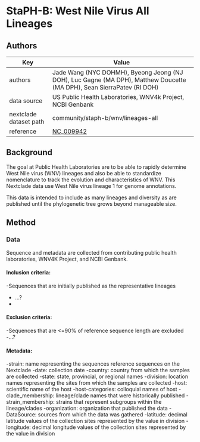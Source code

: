 # StaPH-B: West Nile Virus All Lineages

## Authors
| Key                    | Value                                                                                                                                  |
| ---------------------- | ---------------------------------------------------------------------------------------------------------------------------------------|
| authors                | Jade Wang (NYC DOHMH), Byeong Jeong (NJ DOH), Luc Gagne (MA DPH), Matthew Doucette (MA DPH), Sean SierraPatev (RI DOH)                 |
| data source            | US Public Health Laboratories, WNV4k Project, NCBI Genbank                                                                             |
| nextclade dataset path | community/staph-b/wnv/lineages-all                                                                                                     |
| reference              | [NC_009942](https://www.ncbi.nlm.nih.gov/nuccore/158516887)                           |

## Background
The goal at Public Health Laboratories are to be able to rapidly determine West Nile virus (WNV) lineages and also be able to standardize nomenclature to track the evolution and characteristics of WNV. 
This Nextclade data use West Nile virus lineage 1 for genome annotations.

This data is intended to include as many lineages and diversity as are published until the phylogenetic tree grows beyond manageable size. 

## Method

### Data
Sequence and metadata are collected from contributing public health laboratories, WNV4K Project, and NCBI Genbank.

#### Inclusion criteria:
-Sequences that are initially published as the representative lineages
- ...?
- 
#### Exclusion criteria:
-Sequences that are <=90% of reference sequence length are excluded
-...?

#### Metadata:
-strain: name representing the sequences reference sequences on the Nextclade
-date: collection date
-country: country from which the samples are collected
-state: state, provincial, or regional names
-division: location names representing the sites from which the samples are collected
-host: scientific name of the host
-host-categories: colloquial names of host
-clade_membership: lineage/clade names that were historically published
-strain_membership: strains that represent subgroups within the lineage/clades
-organization: organization that published the data
-DataSource: sources from which the data was gathered
-latitude: decimal latitude values of the collection sites represented by the value in division
-longitude: decimal longitude values of the collection sites represented by the value in division
